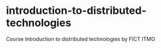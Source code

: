 # introduction-to-distributed-technologies
Course Introduction to distributed technologies by FICT ITMO
